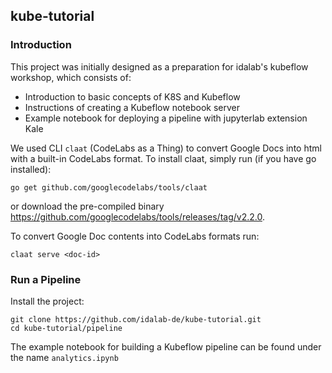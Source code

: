 ## kube-tutorial 

### Introduction
This project was initially designed as a preparation for idalab's kubeflow workshop, which consists of:
- Introduction to basic concepts of K8S and Kubeflow
- Instructions of creating a Kubeflow notebook server
- Example notebook for deploying a pipeline with jupyterlab extension Kale

We used CLI `claat` (CodeLabs as a Thing) to convert Google Docs into html with a built-in CodeLabs format.
To install claat, simply run (if you have go installed):
```
go get github.com/googlecodelabs/tools/claat
```
or download the pre-compiled binary https://github.com/googlecodelabs/tools/releases/tag/v2.2.0.

To convert Google Doc contents into CodeLabs formats run:
```
claat serve <doc-id>
```

### Run a Pipeline 
Install the project:
```
git clone https://github.com/idalab-de/kube-tutorial.git
cd kube-tutorial/pipeline
```
The example notebook for building a Kubeflow pipeline can be found under the name `analytics.ipynb`